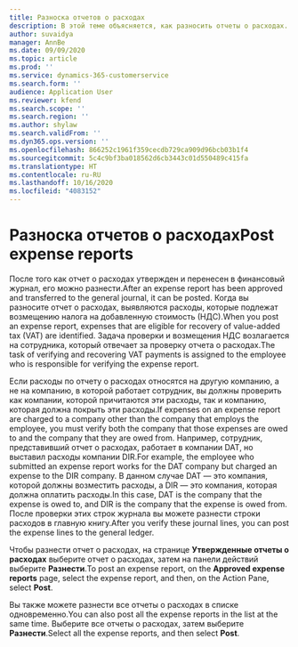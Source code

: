 ```yaml
---
title: Разноска отчетов о расходах
description: В этой теме объясняется, как разносить отчеты о расходах.
author: suvaidya
manager: AnnBe
ms.date: 09/09/2020
ms.topic: article
ms.prod: ''
ms.service: dynamics-365-customerservice
ms.search.form: ''
audience: Application User
ms.reviewer: kfend
ms.search.scope: ''
ms.search.region: ''
ms.author: shylaw
ms.search.validFrom: ''
ms.dyn365.ops.version: ''
ms.openlocfilehash: 866252c1961f359cecdb729ca909d96bcb03b1f4
ms.sourcegitcommit: 5c4c9bf3ba018562d6cb3443c01d550489c415fa
ms.translationtype: HT
ms.contentlocale: ru-RU
ms.lasthandoff: 10/16/2020
ms.locfileid: "4083152"
---
```

# <a name="post-expense-reports"></a><span data-ttu-id="248b6-103">Разноска отчетов о расходах</span><span class="sxs-lookup"><span data-stu-id="248b6-103">Post expense reports</span></span>

<span data-ttu-id="248b6-104">После того как отчет о расходах утвержден и перенесен в финансовый журнал, его можно разнести.</span><span class="sxs-lookup"><span data-stu-id="248b6-104">After an expense report has been approved and transferred to the general journal, it can be posted.</span></span> <span data-ttu-id="248b6-105">Когда вы разносите отчет о расходах, выявляются расходы, которые подлежат возмещению налога на добавленную стоимость (НДС).</span><span class="sxs-lookup"><span data-stu-id="248b6-105">When you post an expense report, expenses that are eligible for recovery of value-added tax (VAT) are identified.</span></span> <span data-ttu-id="248b6-106">Задача проверки и возмещения НДС возлагается на сотрудника, который отвечает за проверку отчета о расходах.</span><span class="sxs-lookup"><span data-stu-id="248b6-106">The task of verifying and recovering VAT payments is assigned to the employee who is responsible for verifying the expense report.</span></span>

<span data-ttu-id="248b6-107">Если расходы по отчету о расходах относятся на другую компанию, а не на компанию, в которой работает сотрудник, вы должны проверить как компании, которой причитаются эти расходы, так и компанию, которая должна покрыть эти расходы.</span><span class="sxs-lookup"><span data-stu-id="248b6-107">If expenses on an expense report are charged to a company other than the company that employs the employee, you must verify both the company that those expenses are owed to and the company that they are owed from.</span></span> <span data-ttu-id="248b6-108">Например, сотрудник, представивший отчет о расходах, работает в компании DAT, но выставил расходы компании DIR.</span><span class="sxs-lookup"><span data-stu-id="248b6-108">For example, the employee who submitted an expense report works for the DAT company but charged an expense to the DIR company.</span></span> <span data-ttu-id="248b6-109">В данном случае DAT — это компания, которой должны возместить расходы, а DIR — это компания, которая должна оплатить расходы.</span><span class="sxs-lookup"><span data-stu-id="248b6-109">In this case, DAT is the company that the expense is owed to, and DIR is the company that the expense is owed from.</span></span> <span data-ttu-id="248b6-110">После проверки этих строк журнала вы можете разнести строки расходов в главную книгу.</span><span class="sxs-lookup"><span data-stu-id="248b6-110">After you verify these journal lines, you can post the expense lines to the general ledger.</span></span>

<span data-ttu-id="248b6-111">Чтобы разнести отчет о расходах, на странице **Утвержденные отчеты о расходах** выберите отчет о расходах, затем на панели действий выберите **Разнести**.</span><span class="sxs-lookup"><span data-stu-id="248b6-111">To post an expense report, on the **Approved expense reports** page, select the expense report, and then, on the Action Pane, select **Post**.</span></span>

<span data-ttu-id="248b6-112">Вы также можете разнести все отчеты о расходах в списке одновременно.</span><span class="sxs-lookup"><span data-stu-id="248b6-112">You can also post all the expense reports in the list at the same time.</span></span> <span data-ttu-id="248b6-113">Выберите все отчеты о расходах, затем выберите **Разнести**.</span><span class="sxs-lookup"><span data-stu-id="248b6-113">Select all the expense reports, and then select **Post**.</span></span>

